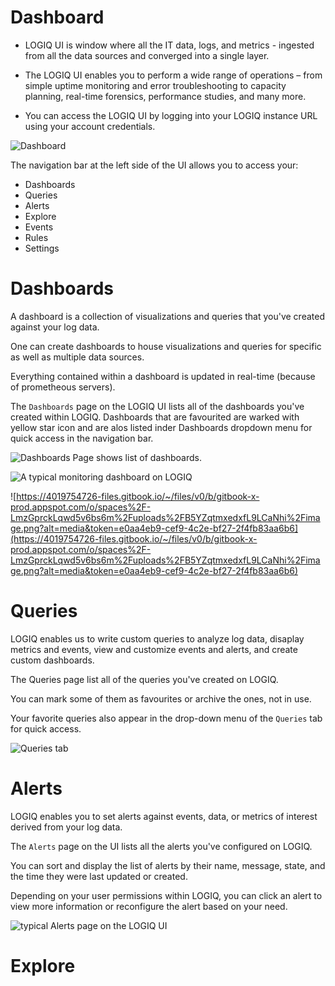 # Dashboard

- LOGIQ UI is window where all the IT data, logs, and metrics - ingested from all the data sources and converged into a single layer. 

- The LOGIQ UI enables you to perform a wide range of operations – from simple uptime monitoring and error troubleshooting to capacity planning, real-time forensics, performance studies, and many more.

- You can access the LOGIQ UI by logging into your LOGIQ instance URL using your account credentials. 


![Dashboard](https://4019754726-files.gitbook.io/~/files/v0/b/gitbook-x-prod.appspot.com/o/spaces%2F-LmzGprckLqwd5v6bs6m%2Fuploads%2FIaS3i2uEoCtRqmSKB864%2Fimage.png?alt=media&token=540a1d9a-6e1c-462b-bf54-dbd64747b6d7)


The navigation bar at the left side of the UI allows you to access your:

- Dashboards
- Queries
- Alerts
- Explore
- Events
- Rules
- Settings


# Dashboards

A dashboard is a collection of visualizations and queries that you've created against your log data.

One can create dashboards to house visualizations and queries for specific as well as multiple data sources.

Everything contained within a dashboard is updated in real-time (because of prometheous servers).


The `Dashboards` page on the LOGIQ UI lists all of the dashboards you've created within LOGIQ.
Dashboards that are favourited are warked with yellow star icon and are alos listed inder Dashboards dropdown menu for quick access in the navigation bar.

![Dashboards Page shows list of dashboards.
](https://4019754726-files.gitbook.io/~/files/v0/b/gitbook-x-prod.appspot.com/o/spaces%2F-LmzGprckLqwd5v6bs6m%2Fuploads%2F5cZFKaDg3xv6W4fp6bs2%2Fimage.png?alt=media&token=d55d882a-cb4a-46ee-838f-955687f29c8f)



![A typical monitoring dashboard on LOGIQ
](https://4019754726-files.gitbook.io/~/files/v0/b/gitbook-x-prod.appspot.com/o/spaces%2F-LmzGprckLqwd5v6bs6m%2Fuploads%2Fsdbv5ZwymoWNjLQlncYi%2Fimage.png?alt=media&token=e621ff48-a780-4a25-a8df-a9ab05713c62)


![https://4019754726-files.gitbook.io/~/files/v0/b/gitbook-x-prod.appspot.com/o/spaces%2F-LmzGprckLqwd5v6bs6m%2Fuploads%2FB5YZqtmxedxfL9LCaNhi%2Fimage.png?alt=media&token=e0aa4eb9-cef9-4c2e-bf27-2f4fb83aa6b6](https://4019754726-files.gitbook.io/~/files/v0/b/gitbook-x-prod.appspot.com/o/spaces%2F-LmzGprckLqwd5v6bs6m%2Fuploads%2FB5YZqtmxedxfL9LCaNhi%2Fimage.png?alt=media&token=e0aa4eb9-cef9-4c2e-bf27-2f4fb83aa6b6)



# Queries

LOGIQ enables us to write custom queries to analyze log data, disaplay metrics and events, view and customize events and alerts, and create custom dashboards.

The Queries page list all of the queries you've created on LOGIQ.

You can mark some of them as favourites or archive the ones, not in use.

Your favorite queries also appear in the drop-down menu of the `Queries` tab for quick access.

![Queries tab](https://4019754726-files.gitbook.io/~/files/v0/b/gitbook-x-prod.appspot.com/o/spaces%2F-LmzGprckLqwd5v6bs6m%2Fuploads%2FxriO4wp4oMaqD0QO3J0T%2Fimage.png?alt=media&token=bc687137-f141-45de-a065-5e73dff32672)



# Alerts

LOGIQ enables you to set alerts against events, data, or metrics of interest derived from your log data.

The `Alerts` page on the UI lists all the alerts you've configured on LOGIQ.

You can sort and display the list of alerts by their name, message, state, and the time they were last updated or created.

Depending on your user permissions within LOGIQ, you can click an alert to view more information or reconfigure the alert based on your need.

![typical Alerts page on the LOGIQ UI](https://4019754726-files.gitbook.io/~/files/v0/b/gitbook-x-prod.appspot.com/o/spaces%2F-LmzGprckLqwd5v6bs6m%2Fuploads%2FXD1jnHx1miafR5ZGUx01%2Fimage.png?alt=media&token=137cc2b3-6eef-4649-a5bc-52e248436035)



# Explore


























































